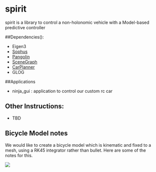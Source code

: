 # spirit
spirit is a library to control a non-holonomic vehicle with a Model-based predictive controller

##Dependencies():
- Eigen3
- [Sophus](https://github.com/arpg/Sophus)
- [Pangolin](https://github.com/arpg/Pangolin)
- [SceneGraph](https://github.com/arpg/SceneGraph)
- [CarPlanner](https://github.com/arpg/CarPlanner)
- GLOG

##Applications
- ninja_gui : application to control our custom rc  car

## Other Instructions:
- TBD

## Bicycle Model notes
We would like to create a bicycle model which is kinematic and fixed to
a mesh, using a RK45 integrator rather than bullet. Here are some of the
notes for this.

![](bikeSimMATLAB/filenamebike1.jpg)
